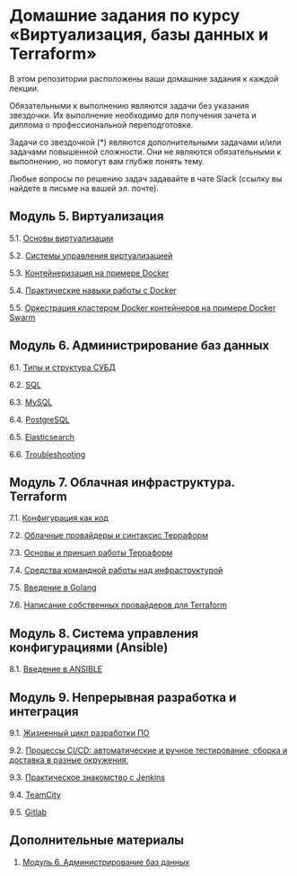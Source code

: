 # Домашние задания по курсу «Виртуализация, базы данных и Terraform»

В этом репозитории расположены ваши домашние задания к каждой лекции. 

Обязательными к выполнению являются задачи без указания звездочки. Их выполнение необходимо для получения зачета и диплома о профессиональной переподготовке.

Задачи со звездочкой (*) являются дополнительными задачами и/или задачами повышенной сложности. Они не являются обязательными к выполнению, но помогут вам глубже понять тему.

Любые вопросы по решению задач задавайте в чате Slack (ссылку вы найдете в письме на вашей эл. почте).

## Модуль 5. Виртуализация

5.1. [Основы виртуализации](https://github.com/bolgovsky/virt-homeworks/tree/master/05-virt-01-basics)

5.2. [Системы управления виртуализацией](https://github.com/bolgovsky/virt-homeworks/blob/master/05-virt-02-control-systems)

5.3. [Контейнеризация на примере Docker](https://github.com/bolgovsky/virt-homeworks/tree/master/05-virt-03-docker-usage)

5.4. [Практические навыки работы с Docker](https://github.com/bolgovsky/virt-homeworks/tree/master/05-virt-04-docker-compose)

5.5. [Оркестрация кластером Docker контейнеров на примере Docker Swarm](https://github.com/bolgovsky/virt-homeworks/tree/master/05-virt-05-docker-swarm)

## Модуль 6. Администрирование баз данных

6.1. [Типы и структура СУБД](https://github.com/bolgovsky/virt-homeworks/tree/master/06-db-01-basics)

6.2. [SQL](https://github.com/bolgovsky/virt-homeworks/tree/master/06-db-02-sql)

6.3. [MySQL](https://github.com/bolgovsky/virt-homeworks/tree/master/06-db-03-mysql)

6.4. [PostgreSQL](https://github.com/bolgovsky/virt-homeworks/tree/master/06-db-04-postgresql)

6.5. [Elasticsearch](https://github.com/bolgovsky/virt-homeworks/tree/master/06-db-05-elasticsearch)

6.6. [Troubleshooting](https://github.com/bolgovsky/virt-homeworks/tree/master/06-db-06-troobleshooting)


## Модуль 7. Облачная инфраструктура. Terraform

7.1. [Конфигурация как код](https://github.com/bolgovsky/virt-homeworks/tree/master/07-terraform-01-intro) 

7.2. [Облачные провайдеры и синтаксис Терраформ](https://github.com/bolgovsky/virt-homeworks/tree/master/07-terraform-02-syntax)

7.3. [Основы и принцип работы Терраформ](https://github.com/bolgovsky/virt-homeworks/tree/master/07-terraform-03-basic)

7.4. [Средства командной работы над инфраструктурой](https://github.com/bolgovsky/virt-homeworks/tree/master/07-terraform-04-teamwork)

7.5. [Введение в Golang](https://github.com/bolgovsky/virt-homeworks/tree/master/07-terraform-05-golang)

7.6. [Написание собственных провайдеров для Terraform](https://github.com/bolgovsky/virt-homeworks/tree/master/07-terraform-06-providers)

## Модуль 8. Система управления конфигурациями (Ansible)
8.1. [Введение в ANSIBLE](https://github.com/bolgovsky/ansible)

## Модуль 9. Непрерывная разработка и интеграция

9.1. [Жизненный цикл разработки ПО](https://github.com/bolgovsky/virt-homeworks/tree/master/09-ci-01-intro#readme)

9.2. [Процессы CI/CD: автоматические и ручное тестирование, сборка и доставка в разные окружения.](https://github.com/bolgovsky/virt-homeworks/tree/master/09-ci-02-cicd)

9.3. [Практическое знакомство с Jenkins](Jenkins)

9.4. [TeamCity](TeamCity)

9.5. [Gitlab](Gitlab)

## Дополнительные материалы

1. [Модуль 6. Администрирование баз данных](https://github.com/netology-code/virt-homeworks/tree/master/additional)
